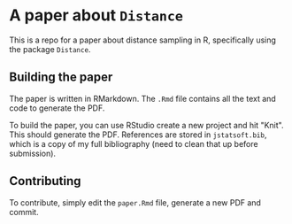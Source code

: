A paper about `Distance`
========================

This is a repo for a paper about distance sampling in R, specifically using the package `Distance`.


## Building the paper

The paper is written in RMarkdown. The `.Rmd` file contains all the text and code to generate the PDF.

To build the paper, you can use RStudio create a new project and hit "Knit". This should generate the PDF. References are stored in `jstatsoft.bib`, which is a copy of my full bibliography (need to clean that up before submission).

## Contributing

To contribute, simply edit the `paper.Rmd` file, generate a new PDF and commit.

